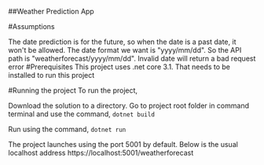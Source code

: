 ##Weather Prediction App

#Assumptions

The date prediction is for the future, so when the date is a past date, it won't be allowed.
The date format we want is "yyyy/mm/dd". So the API path is "weatherforecast/yyyy/mm/dd".
Invalid date will return a bad request error
#Prerequisites This project uses .net core 3.1. That needs to be installed to run this project

#Running the project To run the project,

Download the solution to a directory.
Go to project root folder in command terminal and use the command,
` dotnet build `

Run using the command,
` dotnet run `

The project launches using the port 5001 by default. Below is the usual localhost address https://localhost:5001/weatherforecast